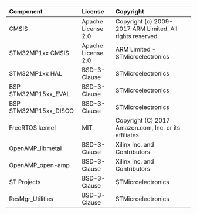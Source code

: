 | Component                       | License              | Copyright |
|:---------                       |:-------              |:----------|
| CMSIS                           | Apache License 2.0   | Copyright (c) 2009-2017 ARM Limited. All rights reserved. |
| STM32MP1xx CMSIS                | Apache License 2.0   | ARM Limited - STMicroelectronics |
| STM32MP1xx HAL                  | BSD-3-Clause         | STMicroelectronics |
| BSP STM32MP15xx_EVAL            | BSD-3-Clause         | STMicroelectronics |
| BSP STM32MP15xx_DISCO           | BSD-3-Clause         | STMicroelectronics |
| FreeRTOS kernel                 | MIT                  | Copyright (C) 2017 Amazon.com, Inc. or its affiliates |
| OpenAMP_libmetal                | BSD-3-Clause         | Xilinx Inc. and Contributors |
| OpenAMP_open-amp                | BSD-3-Clause         | Xilinx Inc. and Contributors |
| ST Projects                     | BSD-3-Clause         | STMicroelectronics |
| ResMgr_Utilities                | BSD-3-Clause         | STMicroelectronics |
